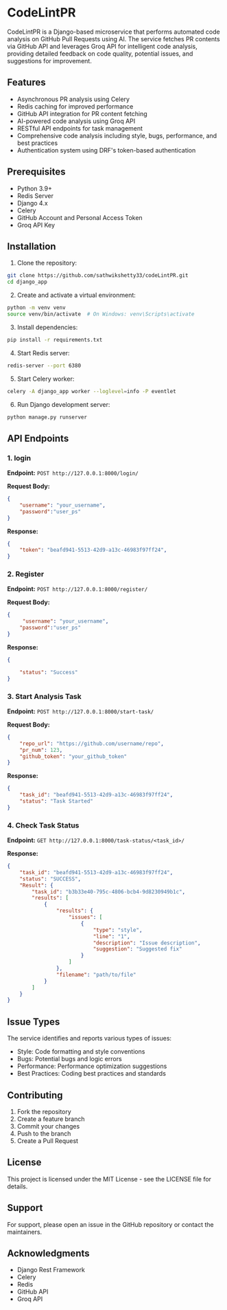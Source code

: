 # CodeLintPR

CodeLintPR is a Django-based microservice that performs automated code analysis on GitHub Pull Requests using AI. The service fetches PR contents via GitHub API and leverages Groq API for intelligent code analysis, providing detailed feedback on code quality, potential issues, and suggestions for improvement.

## Features

- Asynchronous PR analysis using Celery
- Redis caching for improved performance
- GitHub API integration for PR content fetching
- AI-powered code analysis using Groq API
- RESTful API endpoints for task management
- Comprehensive code analysis including style, bugs, performance, and best practices
- Authentication system using DRF's token-based authentication

## Prerequisites

- Python 3.9+
- Redis Server
- Django 4.x
- Celery
- GitHub Account and Personal Access Token
- Groq API Key

## Installation

1. Clone the repository:
```bash
git clone https://github.com/sathwikshetty33/codeLintPR.git
cd django_app
```

2. Create and activate a virtual environment:
```bash
python -m venv venv
source venv/bin/activate  # On Windows: venv\Scripts\activate
```

3. Install dependencies:
```bash
pip install -r requirements.txt
```


4. Start Redis server:
```bash
redis-server --port 6380
```

5. Start Celery worker:
```bash
celery -A django_app worker --loglevel=info -P eventlet
```

6. Run Django development server:
```bash
python manage.py runserver
```

## API Endpoints

### 1. login

**Endpoint:** `POST http://127.0.0.1:8000/login/`

**Request Body:**
```json
{
    "username": "your_username",
    "password":"user_ps"
}
```

**Response:**
```json
{
    "token": "beafd941-5513-42d9-a13c-46983f97ff24",
}
```
### 2. Register

**Endpoint:** `POST http://127.0.0.1:8000/register/`

**Request Body:**
```json
{
     "username": "your_username",
    "password":"user_ps"
}
```

**Response:**
```json
{

    "status": "Success"
}
```

### 3. Start Analysis Task

**Endpoint:** `POST http://127.0.0.1:8000/start-task/`

**Request Body:**
```json
{
    "repo_url": "https://github.com/username/repo",
    "pr_num": 123,
    "github_token": "your_github_token"
}
```

**Response:**
```json
{
    "task_id": "beafd941-5513-42d9-a13c-46983f97ff24",
    "status": "Task Started"
}
```


### 4. Check Task Status

**Endpoint:** `GET http://127.0.0.1:8000/task-status/<task_id>/`

**Response:**
```json
{
    "task_id": "beafd941-5513-42d9-a13c-46983f97ff24",
    "status": "SUCCESS",
    "Result": {
        "task_id": "b3b33e40-795c-4806-bcb4-9d8230949b1c",
        "results": [
            {
                "results": {
                    "issues": [
                        {
                            "type": "style",
                            "line": "1",
                            "description": "Issue description",
                            "suggestion": "Suggested fix"
                        }
                    ]
                },
                "filename": "path/to/file"
            }
        ]
    }
}
```



## Issue Types

The service identifies and reports various types of issues:
- Style: Code formatting and style conventions
- Bugs: Potential bugs and logic errors
- Performance: Performance optimization suggestions
- Best Practices: Coding best practices and standards

## Contributing

1. Fork the repository
2. Create a feature branch
3. Commit your changes
4. Push to the branch
5. Create a Pull Request

## License

This project is licensed under the MIT License - see the LICENSE file for details.

## Support

For support, please open an issue in the GitHub repository or contact the maintainers.

## Acknowledgments

- Django Rest Framework
- Celery
- Redis
- GitHub API
- Groq API

